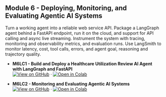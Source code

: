## Module 6 - Deploying, Monitoring, and Evaluating Agentic AI Systems

Turn a working agent into a reliable web service API. Package a LangGraph agent behind a FastAPI endpoint, run it on the cloud, and support for API calling and async live streaming. Instrument the system with tracing, monitoring and observability metrics, and evaluation runs. Use LangSmith to monitor latency, cost, tool calls, errors, and agent goal, reasoning and trajectory quality.

- **M6LC1 - Build and Deploy a Healthcare Utilization Review AI Agent with LangGraph and FastAPI**  
  [![View on GitHub](https://img.shields.io/badge/GitHub-View%20Notebook-181717?logo=github)](https://github.com/dipanjanS/mastering-intelligent-agents-langgraph-workshop-dhs2025/blob/main/Module-6-Deploying-Monitoring-and-Evaluating-Agentic-AI-Systems/M6LC1_Build_and_Deploy_a_Healthcare_Utilization_Review_AI_Agent_with_LangGraph_and_FastAPI.ipynb) ·
  [![Open in Colab](https://colab.research.google.com/assets/colab-badge.svg)](https://colab.research.google.com/github/dipanjanS/mastering-intelligent-agents-langgraph-workshop-dhs2025/blob/main/Module-6-Deploying-Monitoring-and-Evaluating-Agentic-AI-Systems/M6LC1_Build_and_Deploy_a_Healthcare_Utilization_Review_AI_Agent_with_LangGraph_and_FastAPI.ipynb)

- **M6LC2 - Monitoring and Evaluating Agentic AI Systems**  
  [![View on GitHub](https://img.shields.io/badge/GitHub-View%20Notebook-181717?logo=github)](https://github.com/dipanjanS/mastering-intelligent-agents-langgraph-workshop-dhs2025/blob/main/Module-6-Deploying-Monitoring-and-Evaluating-Agentic-AI-Systems/M6LC2_Monitoring_and_Evaluating_Agentic_AI_Systems.ipynb) ·
  [![Open in Colab](https://colab.research.google.com/assets/colab-badge.svg)](https://colab.research.google.com/github/dipanjanS/mastering-intelligent-agents-langgraph-workshop-dhs2025/blob/main/Module-6-Deploying-Monitoring-and-Evaluating-Agentic-AI-Systems/M6LC2_Monitoring_and_Evaluating_Agentic_AI_Systems.ipynb)
